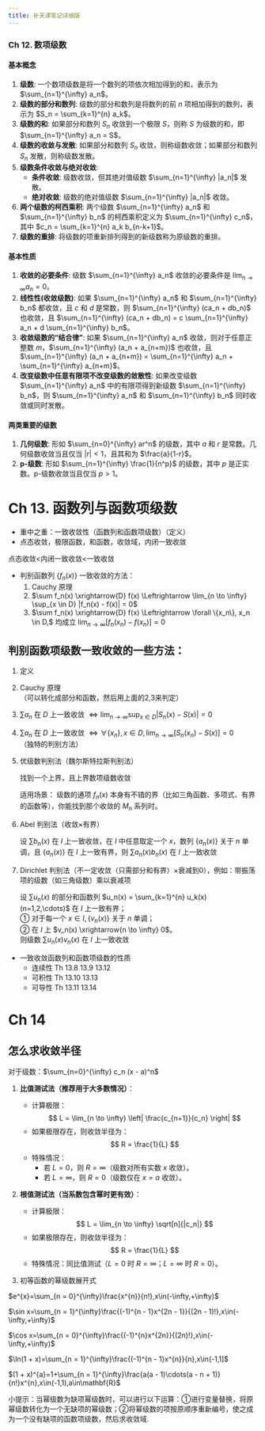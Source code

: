 ```yaml
---
title: 补天课笔记详细版
---
```


### Ch 12. 数项级数

#### 基本概念
1. **级数**: 一个数项级数是将一个数列的项依次相加得到的和，表示为 $\sum_{n=1}^{\infty} a_n$。
2. **级数的部分和数列**: 级数的部分和数列是将数列的前 $n$ 项相加得到的数列，表示为 $S_n = \sum_{k=1}^{n} a_k$。
3. **级数的和**: 如果部分和数列 $S_n$ 收敛到一个极限 $S$，则称 $S$ 为级数的和，即 $\sum_{n=1}^{\infty} a_n = S$。
4. **级数的收敛与发散**: 如果部分和数列 $S_n$ 收敛，则称级数收敛；如果部分和数列 $S_n$ 发散，则称级数发散。
5. **级数条件收敛与绝对收敛**:
   - **条件收敛**: 级数收敛，但其绝对值级数 $\sum_{n=1}^{\infty} |a_n|$ 发散。
   - **绝对收敛**: 级数的绝对值级数 $\sum_{n=1}^{\infty} |a_n|$ 收敛。
6. **两个级数的柯西乘积**: 两个级数 $\sum_{n=1}^{\infty} a_n$ 和 $\sum_{n=1}^{\infty} b_n$ 的柯西乘积定义为 $\sum_{n=1}^{\infty} c_n$，其中 $c_n = \sum_{k=1}^{n} a_k b_{n-k+1}$。
7. **级数的重排**: 将级数的项重新排列得到的新级数称为原级数的重排。

#### 基本性质
1. **收敛的必要条件**: 级数 $\sum_{n=1}^{\infty} a_n$ 收敛的必要条件是 $\lim_{n \to \infty} a_n = 0$。
2. **线性性(收敛级数)**: 如果 $\sum_{n=1}^{\infty} a_n$ 和 $\sum_{n=1}^{\infty} b_n$ 都收敛，且 $c$ 和 $d$ 是常数，则 $\sum_{n=1}^{\infty} (ca_n + db_n)$ 也收敛，且 $\sum_{n=1}^{\infty} (ca_n + db_n) = c \sum_{n=1}^{\infty} a_n + d \sum_{n=1}^{\infty} b_n$。
3. **收敛级数的“结合律”**: 如果 $\sum_{n=1}^{\infty} a_n$ 收敛，则对于任意正整数 $m$，$\sum_{n=1}^{\infty} (a_n + a_{n+m})$ 也收敛，且 $\sum_{n=1}^{\infty} (a_n + a_{n+m}) = \sum_{n=1}^{\infty} a_n + \sum_{n=1}^{\infty} a_{n+m}$。
4. **改变级数中任意有限项不改变级数的敛散性**: 如果改变级数 $\sum_{n=1}^{\infty} a_n$ 中的有限项得到新级数 $\sum_{n=1}^{\infty} b_n$，则 $\sum_{n=1}^{\infty} a_n$ 和 $\sum_{n=1}^{\infty} b_n$ 同时收敛或同时发散。

#### 两类重要的级数
1. **几何级数**: 形如 $\sum_{n=0}^{\infty} ar^n$ 的级数，其中 $a$ 和 $r$ 是常数。几何级数收敛当且仅当 $|r| < 1$，且其和为 $\frac{a}{1-r}$。
2. **p-级数**: 形如 $\sum_{n=1}^{\infty} \frac{1}{n^p}$ 的级数，其中 $p$ 是正实数。p-级数收敛当且仅当 $p > 1$。

# Ch 13. 函数列与函数项级数

- 重中之重：一致收敛性（函数列和函数项级数）（定义）
- 点态收敛，极限函数，和函数，收敛域，内闭一致收敛

点态收敛$\lt$内闭一致收敛$\lt$一致收敛

- 判别函数列 $\{f_n(x)\}$ 一致收敛的方法：
  1. Cauchy 原理
  2. $\sum f_n(x) \xrightarrow{D} f(x) \Leftrightarrow \lim_{n \to \infty} \sup_{x \in D} |f_n(x) - f(x)| = 0$
  3. $\sum f_n(x) \xrightarrow{D} f(x) \Leftrightarrow \forall \{x_n\}, x_n \in D,$ 均成立 $\lim_{n \to \infty} [f_n(x_n) - f(x_n)] = 0$
## 判别函数项级数一致收敛的一些方法：
1. 定义
2. Cauchy 原理<br>
（可以转化成部分和函数，然后用上面的2,3来判定）
3. $\sum a_n$ 在 $D$ 上一致收敛 $\Leftrightarrow \lim_{n \to \infty} \sup_{x \in D} |S_n(x) - S(x)| = 0$
4. $\sum a_n$ 在 $D$ 上一致收敛 $\Leftrightarrow \forall \{x_n\}, x \in D, \lim_{n \to \infty} [S_n(x_n) - S(x)] = 0$<br>
（独特的判别方法）
5. 优级数判别法（魏尔斯特拉斯判别法）

   找到一个上界，且上界数项级数收敛

   适用场景：​​ 级数的通项 $f_n(x)$ 本身有不错的界（比如三角函数、多项式、有界的函数等），你能找到那个收敛的 $M_n$ 系列时。

6. Abel 判别法（收敛$\times$有界）

   设 $\sum b_n(x)$ 在 $I$ 上一致收敛，在 $I$ 中任意取定一个 $x$，数列 $\{a_n(x)\}$ 关于 $n$ 单调，且 $\{a_n(x)\}$ 在 $I$ 上一致有界，则 $\sum a_n(x)b_n(x)$ 在 $I$ 上一致收敛

7. Dirichlet 判别法（不一定收敛（只需部分和有界）$\times$衰减到0），例如：带振荡项的级数（如三角级数）乘以衰减项

   设 $\sum u_n(x)$ 的部分和函数列 $u_n(x) = \sum_{k=1}^{n} u_k(x) (n=1,2,\cdots)$ 在 $I$ 上一致有界；<br>① 对于每一个 $x \in I, \{v_n(x)\}$ 关于 $n$ 单调；<br>② 在 $I$ 上 $v_n(x) \xrightarrow{n \to \infty} 0$。<br>则级数 $\sum u_n(x)v_n(x)$ 在 $I$ 上一致收敛
- 一致收敛函数列和函数项级数的性质
  - 连续性 Th 13.8 13.9 13.12
  - 可积性 Th 13.10 13.13
  - 可导性 Th 13.11 13.14



# Ch 14

## 怎么求收敛半径

对于级数：$\sum_{n=0}^{\infty} c_n (x - a)^n$

1. **比值测试法（推荐用于大多数情况）**：
   - 计算极限：
     $$
     L = \lim_{n \to \infty} \left| \frac{c_{n+1}}{c_n} \right|
     $$
   - 如果极限存在，则收敛半径为：
     $$
     R = \frac{1}{L}
     $$
   - 特殊情况：
     - 若 $L = 0$，则 $R = \infty$（级数对所有实数 $x$ 收敛）。
     - 若 $L = \infty$，则 $R = 0$（级数仅在 $x = a$ 收敛）。

2. **根值测试法（当系数包含幂时更有效）**：
   - 计算极限：
     $$
     L = \lim_{n \to \infty} \sqrt[n]{|c_n|}
     $$
   - 如果极限存在，则收敛半径为：
     $$
     R = \frac{1}{L}
     $$
   - 特殊情况：同比值测试（$L = 0$ 时 $R = \infty$；$L = \infty$ 时 $R = 0$）。



2. 初等函数的幂级数展开式

$e^{x}=\sum_{n = 0}^{\infty}\frac{x^{n}}{n!},x\in(-\infty,+\infty)$

$\sin x=\sum_{n = 1}^{\infty}\frac{(-1)^{n - 1}x^{2n - 1}}{(2n - 1)!},x\in(-\infty,+\infty)$

$\cos x=\sum_{n = 0}^{\infty}\frac{(-1)^{n}x^{2n}}{(2n)!},x\in(-\infty,+\infty)$

$\ln(1 + x)=\sum_{n = 1}^{\infty}\frac{(-1)^{n - 1}x^{n}}{n},x\in(-1,1]$

$(1 + x)^{a}=1+\sum_{n = 1}^{\infty}\frac{a(a - 1)\cdots(a - n + 1)}{n!}x^{n},x\in(-1,1),a\in\mathbf{R}$


小提示：当幂级数为缺项幂级数时，可以进行以下运算：①进行变量替换，将原幂级数转化为一个无缺项的幂级数；②将幂级数的项按原顺序重新编号，使之成为一个没有缺项的函数项级数，然后求收敛域.